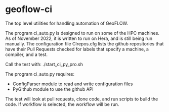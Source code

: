 # geoflow-ci
The top level utilities for handling automation of GeoFLOW.

The program ci_auto.py is designed to run on some of the HPC machines. As of November 2022, it is written to run on Hera, and is still being run manually. The configuration file CIrepos.cfg lists the github repositories that have their Pull Requests checked for labels that specify a machine, a compiler, and a test.

Call the test with: ./start_ci_py_pro.sh

The program ci_auto.py requires:
* ConfigParser module to read and write configuration files
* PyGithub module to use the github API

The test will look at pull requests, clone code, and run scripts to build the code. If workflow is selected, the workflow will be run.
